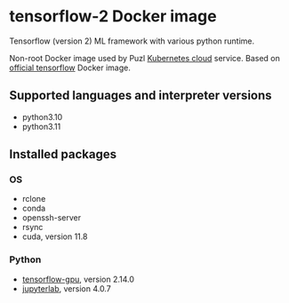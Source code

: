# tensorflow-2 Docker image

Tensorflow (version 2) ML framework with various python runtime.

Non-root Docker image used by Puzl [Kubernetes cloud](https://puzl.cloud) service. Based on [official tensorflow](https://hub.docker.com/r/tensorflow/tensorflow) Docker image.
## Supported languages and interpreter versions
- python3.10
- python3.11

## Installed packages
### OS
- rclone
- conda
- openssh-server
- rsync
- cuda, version 11.8

### Python
- [tensorflow-gpu](https://pypi.org/project/tensorflow-gpu/), version 2.14.0
- [jupyterlab](https://pypi.org/project/jupyterlab/), version 4.0.7

